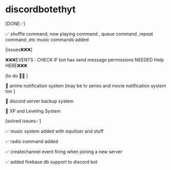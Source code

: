 # discordbotethyt
[DONE✅]

✅ shuffle command, now playing command , queue command ,repeat command ,etc music commands added


[issues❌❌❌]

❌❌❌EVENTS : CHECK IF bot has send message permissions NEEDED Help HERE❌❌❌

[to do 🤔🤔 ]
 
🤔 anime notification system [may be tv series and movie notification system too ] 

🤔 discord server backup system 

🤔 XP and Leveling System

[solved issues✅]

✅ music system added with equilizer and stuff

✅ radio command added

✅ createchannel event firing when joining a new server

✅ added firebase db support to discord bot

